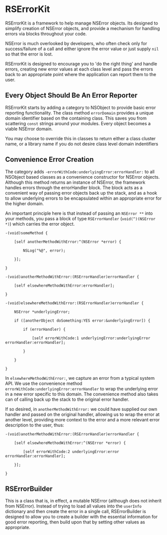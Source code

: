 RSErrorKit
==========

RSErrorKit is a framework to help manage NSError objects.  Its designed to simplify creation of NSError objects, and provide a mechanism for handling errors via blocks throughout your code.

NSError is much overlooked by developers, who often check only for success/failure of a call and either ignore the error value or just supply `nil` so that the error is lost.

RSErrorKit is designed to encourage you to 'do the right thing' and handle errors, creating new error values at each class level and pass the errors back to an appropriate point where the application can report them to the user.

## Every Object Should Be An Error Reporter

RSErrorKit starts by adding a category to NSObject to provide basic error reporting functionality.  The class method `errorDomain` provides a unique domain identifier based on the containing class.  This saves you from scattering `const` strings around your modules.  Every object becomes a viable NSError domain.

You may choose to override this in classes to return either a class cluster name, or a library name if you do not desire class level domain indentifiers

## Convenience Error Creation

The category adds `-errorWithCode:underlyingError:errorHandler:` to all NSObject based classes as a convenience constructor for NSError objects.  Although this method returns an instance of NSError, the framework handles errors through the errorHandler block.  The block acts as a convenient way of passing error objects back up the stack, and as a hook to allow underlying errors to be encapsulated within an appropriate error for the higher domain.

An important principle here is that instead of passing an `NSError **` into your methods, you pass a block of type `RSErrorHandler` (`void(^)(NSError *)`) which carries the error object.

```
-(void)someMethod {

	[self anotherMethodWithError:^(NSError *error) {
	
		NSLog("%@", error);

	}];

}

-(void)anotherMethodWithError:(RSErrorHandler)errorHandler {

	[self elsewhereMethodWithError:errorHandler];
	
}

-(void)elsewhereMethodWithError:(RSErrorHandler)errorHandler {

	NSError *underlyingError;
	
	if ([anotherObject doSomething:YES error:&underlyingError]) {

		if (errorHandler) {
		
			[self errorWithCode:1 underlyingError:underlyingError errorHandler:errorHandler];
			
		}

	}

}
```

In `elsewhereMethodWithError:`, we capture an error from a typical system API.  We use the convenience method `errorWithCode:underlyingError:errorHandler` to wrap the underlying error in a new error specific to this domain.  The convenience method also takes can of calling back up the stack to the original error handler.

If so desired, in `anotherMethodWithError:` we could have supplied our own handler and passed on the original handler, allowing us to wrap the error at another level, providing more context to the error and a more relevant error description to the user, thus:

```
-(void)anotherMethodWithError:(RSErrorHandler)errorHandler {

	[self elsewhereMethodWithError:^(NSError *error) {
	
		[self errorWithCode:2 underlyingError:error errorHandler:errorHandler];

	}];
	
}
```


## RSErrorBuilder

This is a class that is, in effect, a mutable NSError (although does not inherit from NSError).  Instead of trying to load all values into the `userInfo` dictionary and then create the error in a single call, RSErrorBuilder is designed to allow you to create a builder with the essential information for good error reporting, then build upon that by setting other values as appropriate.

